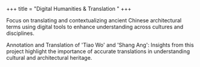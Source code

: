 +++
title = "Digital Humanities & Translation "
+++

Focus on translating and contextualizing ancient Chinese architectural terms using digital tools to enhance understanding across cultures and disciplines.

<!--more-->

Annotation and Translation of 'Tiao Wo' and 'Shang Ang': Insights from this project highlight the importance of accurate translations in understanding cultural and architectural heritage.